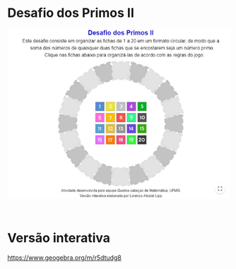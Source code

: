 # Desafio dos Primos II

![](preview.jpg)

<br>

# Versão interativa

https://www.geogebra.org/m/r5dtudg8